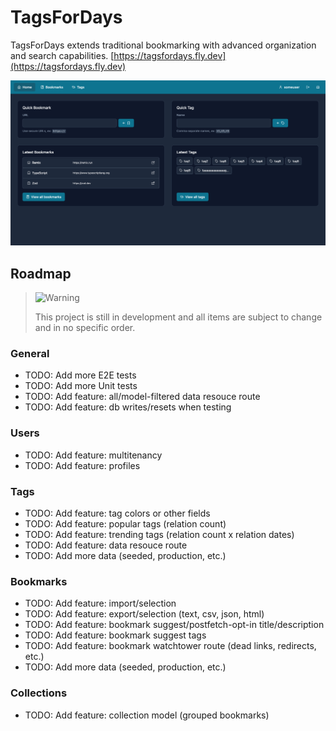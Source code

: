 # TagsForDays

TagsForDays extends traditional bookmarking with advanced organization and search capabilities. [https://tagsfordays.fly.dev](https://tagsfordays.fly.dev)

![Screenshot of the homepage](./public/favicons/opengraph-image.png)

## Roadmap

> <picture>
>   <source media="(prefers-color-scheme: light)" srcset="https://raw.githubusercontent.com/Mqxx/GitHub-Markdown/main/blockquotes/badge/light-theme/warning.svg">
>   <img alt="Warning" src="https://raw.githubusercontent.com/Mqxx/GitHub-Markdown/main/blockquotes/badge/dark-theme/warning.svg">
> </picture><br>
>
> This project is still in development and all items are subject to change and in no specific order.

### General

- TODO: Add more E2E tests
- TODO: Add more Unit tests
- TODO: Add feature: all/model-filtered data resouce route
- TODO: Add feature: db writes/resets when testing

### Users

- TODO: Add feature: multitenancy
- TODO: Add feature: profiles

### Tags

- TODO: Add feature: tag colors or other fields
- TODO: Add feature: popular tags (relation count)
- TODO: Add feature: trending tags (relation count x relation dates)
- TODO: Add feature: data resouce route
- TODO: Add more data (seeded, production, etc.)

### Bookmarks

- TODO: Add feature: import/selection
- TODO: Add feature: export/selection (text, csv, json, html)
- TODO: Add feature: bookmark suggest/postfetch-opt-in title/description
- TODO: Add feature: bookmark suggest tags
- TODO: Add feature: bookmark watchtower route (dead links, redirects, etc.)
- TODO: Add more data (seeded, production, etc.)

### Collections

- TODO: Add feature: collection model (grouped bookmarks)
